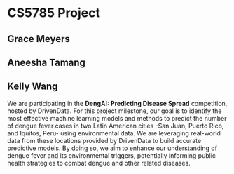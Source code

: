 # CS5785 Project
## Grace Meyers
## Aneesha Tamang
## Kelly Wang

We are participating in the **DengAI: Predicting Disease Spread** competition, hosted by DrivenData. For this project milestone, our goal is to identify the most effective machine learning models and methods to predict the number of dengue fever cases in two Latin American cities -San Juan, Puerto Rico, and Iquitos, Peru- using environmental data. We are leveraging real-world data from these locations provided by DrivenData to build accurate predictive models. By doing so, we aim to enhance our understanding of dengue fever and its environmental triggers, potentially informing public health strategies to combat dengue and other related diseases.
